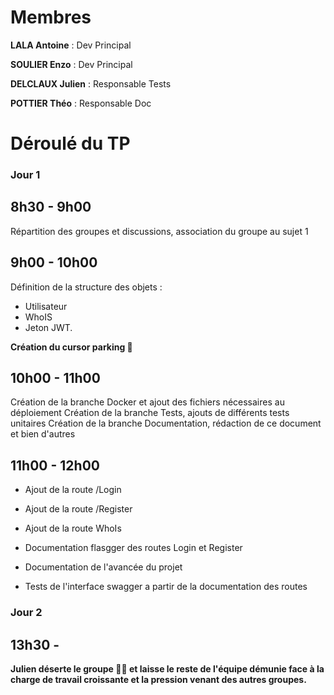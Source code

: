 # Membres

**LALA Antoine** : Dev Principal

**SOULIER Enzo** : Dev Principal

**DELCLAUX Julien** : Responsable Tests

**POTTIER Théo** : Responsable Doc

# Déroulé du TP

### Jour 1

## 8h30 - 9h00
Répartition des groupes et discussions,
association du groupe au sujet 1

## 9h00 - 10h00

Définition de la structure des objets :
 - Utilisateur
 - WhoIS
- Jeton JWT.

**Création du cursor parking 👑**

## 10h00 - 11h00

Création de la branche Docker et ajout des fichiers nécessaires au déploiement
Création de la branche Tests, ajouts de différents tests unitaires
Création de la branche Documentation, rédaction de ce document et bien d'autres

## 11h00 - 12h00 

- Ajout de la route /Login 
- Ajout de la route /Register
- Ajout de la route WhoIs

- Documentation flasgger des routes Login et Register 
- Documentation de l'avancée du projet

- Tests de l'interface swagger a partir de la documentation des routes

### Jour 2

## 13h30 - 

**Julien déserte le groupe 🙏😔 et laisse le reste de l'équipe démunie face à la charge de travail croissante et la pression venant des autres groupes.**
